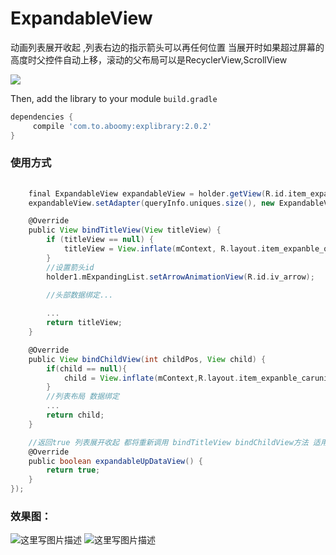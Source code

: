 # ExpandableView

动画列表展开收起 ,列表右边的指示箭头可以再任何位置
 当展开时如果超过屏幕的高度时父控件自动上移，滚动的父布局可以是RecyclerView,ScrollView
 
[![](https://jitpack.io/v/zguop/ExpandableView.svg)](https://jitpack.io/#zguop/ExpandableView)


Then, add the library to your module `build.gradle`
```gradle
dependencies {
	 compile 'com.to.aboomy:explibrary:2.0.2'
}
```

### 使用方式

```groovy
    
    final ExpandableView expandableView = holder.getView(R.id.item_expanble);
    expandableView.setAdapter(queryInfo.uniques.size(), new ExpandableView.OnBindListener() {

    @Override
    public View bindTitleView(View titleView) {
        if (titleView == null) {
            titleView = View.inflate(mContext, R.layout.item_expanble_querycar, null);
        }
        //设置箭头id
        holder1.mExpandingList.setArrowAnimationView(R.id.iv_arrow);
        
        //头部数据绑定...

        ...
        return titleView;
    }

    @Override
    public View bindChildView(int childPos, View child) {
        if(child == null){
            child = View.inflate(mContext,R.layout.item_expanble_caruniques,null);
        }
        //列表布局 数据绑定
        ...
        return child;
    }

    //返回true 列表展开收起 都将重新调用 bindTitleView bindChildView方法 适用于数据变化
    @Override
    public boolean expandableUpDataView() {
        return true;
    }
});
```
### 效果图：

![这里写图片描述](Untitled20.gif)    ![这里写图片描述](Untitled21.gif)


